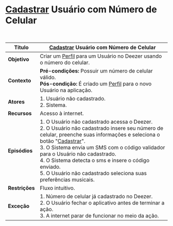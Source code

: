 # [Cadastrar](/modelagem/lexico#cadastrar) Usuário com Número de Celular

<br />

|Título|[Cadastrar](/modelagem/lexico#cadastrar) Usuário com Número de Celular|
|----------|------------- |
|**Objetivo**|Criar um [Perfil](/modelagem/lexico#perfil) para um Usuário no Deezer usando o número do celular.|
|**Contexto**|**Pré-condições:** Possuir um número de celular válido.<br />**Pós-condição:** É criado um [Perfil](/modelagem/lexico#perfil) para o novo Usuário na aplicação.|
|**Atores**|1. Usuário não cadastrado. <br /> 2. Sistema.|
|**Recursos**|Acesso à internet.|
|**Episódios**|1. O Usuário não cadastrado acessa o Deezer.<br />2. O Usuário não cadastrado insere seu número de celular, preenche suas informações e seleciona o botão "[Cadastrar](/modelagem/lexico#cadastrar)".<br />3. O Sistema envia um SMS com o código validador para o Usuário não cadastrado.<br />4. O Sistema detecta o sms e insere o código enviado.<br />5. O Usuário não cadastrado seleciona suas preferências musicais.|
|**Restrições**|Fluxo intuitivo.|
|**Exceção**|1. Número de celular já cadastrado no Deezer. <br /> 2. O Usuário fechar o aplicativo antes de terminar a ação.<br />3. A internet parar de funcionar no meio da ação.|